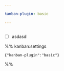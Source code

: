 ```yaml
---

kanban-plugin: basic

---
```


## 



## 



## 



## 

- [ ] asdasd




%% kanban:settings
```
{"kanban-plugin":"basic"}
```
%%